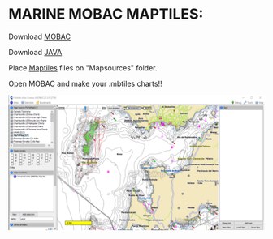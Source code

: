 # MARINE MOBAC MAPTILES:

Download [MOBAC](https://sourceforge.net/projects/mobac/files/latest/download) 

Download [JAVA](https://adoptium.net/es/?variant=openjdk11&jvmVariant=hotspot)

Place [Maptiles](/mapsources) files on "Mapsources" folder.

Open MOBAC and make your .mbtiles charts!!

![Mobac Picture](Pictures/MOBAC_1.png)